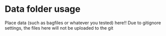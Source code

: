 # Data folder usage

Place data (such as bagfiles or whatever you tested) here!!
Due to gitignore settings, the files here will not be uploaded to the git